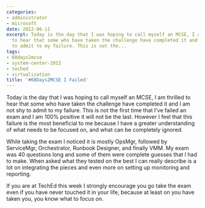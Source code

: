 ```yaml
---
categories:
- administrator
- microsoft
date: 2012-06-11
excerpt: Today is the day that I was hoping to call myself an MCSE, I am thrilled
  to hear that some who have taken the challenge have completed it and I am not shy
  to admit to my failure. This is not the...
tags:
- 60days2mcse
- system-center-2012
- teched
- virtualization
title: '#60Days2MCSE I Failed'
---
```


Today is the day that I was hoping to call myself an MCSE, I am thrilled to hear that some who have taken the challenge have completed it and I am not shy to admit to my failure. This is not the first time that I’ve failed an exam and I am 100% positive it will not be the last. However I feel that this failure is the most beneficial to me because I have a greater understanding of what needs to be focused on, and what can be completely ignored.

While taking the exam I noticed it is mostly OpsMgr, followed by ServiceMgr, Orchestrator, Runbook Designer, and finally VMM. My exam was 40 questions long and some of them were complete guesses that I had to make. When asked what they tested on the best I can really describe is a lot on integrating the pieces and even more on setting up monitoring and reporting.

If you are at TechEd this week I strongly encourage you go take the exam even if you have never touched it in your life, because at least on you have taken you, you know what to focus on.